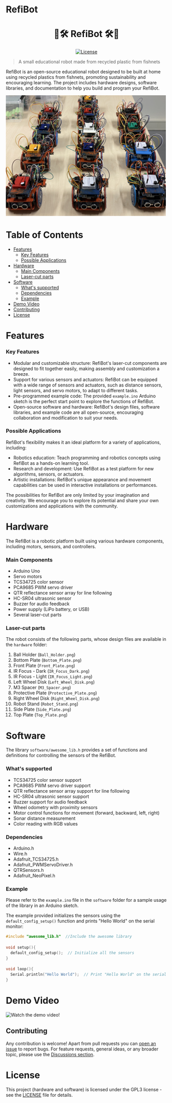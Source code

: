 # RefiBot

<div align="center">
    <h1>🤖🛠️ RefiBot 🛠️🤖</h1>
</div>

<p align="center">
<a href="https://github.com/saidlab-team/RefiBot/blob/main/LICENSE" target="_blank">
    <img src="https://img.shields.io/github/license/saidlab-team/RefiBot" alt="License">
</a>




> A small educational robot made from recycled plastic from fishnets

RefiBot is an open-source educational robot designed to be built at home using recycled plastics from fishnets, promoting sustainability and encouraging learning. 
The project includes hardware designs, software libraries, and documentation to help you build and program your RefiBot.

<img alt="RefiBot_Image" src="./docs/refibots.jpeg" width="500">


# Table of Contents

- [Features](#features)
  - [Key Features](#key-features)
  - [Possible Applications](#possible-applications)
- [Hardware](#hardware)
  - [Main Components](#main-components)
  - [Laser-cut parts](#laser-cut-parts)
- [Software](#software)
  - [What's supported](#whats-supported)
  - [Dependencies](#dependencies)
  - [Example](#example)
- [Demo Video](#demo-video)
- [Contributing](#contributing)
- [License](#license)

# Features

### Key Features

- Modular and customizable structure: RefiBot's laser-cut components are designed to fit together easily, making assembly and customization a breeze.
- Support for various sensors and actuators: RefiBot can be equipped with a wide range of sensors and actuators, such as distance sensors, light sensors, and servo motors, to adapt to different tasks.
- Pre-programmed example code: The provided `example.ino` Arduino sketch is the perfect start point to explore the functions of RefiBot.
- Open-source software and hardware: RefiBot's design files, software libraries, and example code are all open-source, encouraging collaboration and modification to suit your needs.

### Possible Applications

RefiBot's flexibility makes it an ideal platform for a variety of applications, including:

- Robotics education: Teach programming and robotics concepts using RefiBot as a hands-on learning tool.
- Research and development: Use RefiBot as a test platform for new algorithms, sensors, or actuators.
- Artistic installations: RefiBot's unique appearance and movement capabilities can be used in interactive installations or performances.

The possibilities for RefiBot are only limited by your imagination and creativity. We encourage you to explore its potential and share your own customizations and applications with the community.


# Hardware

The RefiBot is a robotic platform built using various hardware components, including motors, sensors, and controllers.

### Main Components

- Arduino Uno
- Servo motors
- TCS34725 color sensor
- PCA9685 PWM servo driver
- QTR reflectance sensor array for line following
- HC-SR04 ultrasonic sensor
- Buzzer for audio feedback
- Power supply (LiPo battery, or USB)
- Several laser-cut parts

### Laser-cut parts

The robot consists of the following parts, whose design files are available in the `hardware` folder:

1. Ball Holder (`Ball_Holder.png`)
2. Bottom Plate (`Bottom_Plate.png`)
3. Front Plate (`Front_Plate.png`)
4. IR Focus - Dark (`IR_Focus_Dark.png`)
5. IR Focus - Light (`IR_Focus_Light.png`)
6. Left Wheel Disk (`Left_Wheel_Disk.png`)
7. M3 Spacer (`M3_Spacer.png`)
8. Protective Plate (`Protective_Plate.png`)
9. Right Wheel Disk (`Right_Wheel_Disk.png`)
10. Robot Stand (`Robot_Stand.png`)
11. Side Plate (`Side_Plate.png`)
12. Top Plate (`Top_Plate.png`)


# Software

The library `software/awesome_lib.h` provides a set of functions and definitions for controlling the sensors of the RefiBot. 

### What's supported

- TCS34725 color sensor support
- PCA9685 PWM servo driver support
- QTR reflectance sensor array support for line following
- HC-SR04 ultrasonic sensor support
- Buzzer support for audio feedback
- Wheel odometry with proximity sensors
- Motor control functions for movement (forward, backward, left, right)
- Sonar distance measurement
- Color reading with RGB values

### Dependencies

- Arduino.h
- Wire.h
- Adafruit_TCS34725.h
- Adafruit_PWMServoDriver.h
- QTRSensors.h
- Adafruit_NeoPixel.h

### Example

Please refer to the `example.ino` file in the `software` folder for a sample usage of the library in an Arduino sketch.

The example provided initializes the sensors using the `default_config_setup()` function and prints "Hello World" on the serial monitor:

```cpp
#include "awesome_lib.h"  //Include the awesome library

void setup(){
  default_config_setup();  // Initialize all the sensors
}

void loop(){
  Serial.println("Hello World");  // Print "Hello World" on the serial monitor
}
```

# Demo Video

![Watch the demo video!](./docs/demo.gif)

## Contributing

Any contribution is welcome!
Apart from pull requests you can [open an issue](https://github.com/saidlab-team/RefiBot/issues/new/choose) to report bugs.
For feature requests, general ideas, or any broader topic, please use the [Discussions section](https://github.com/saidlab-team/RefiBot/discussions).

  
# License

This project (hardware and software) is licensed under the GPL3 license - see the [LICENSE](LICENSE) file for details.
